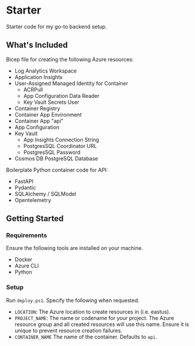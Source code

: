 # Starter

Starter code for my go-to backend setup.

## What's Included

Bicep file for creating the following Azure resources:

- Log Analytics Workspace
- Application Insights
- User-Assigned Managed Identity for Container
  - ACRPull
  - App Configuration Data Reader
  - Key Vault Secrets User
- Container Registry
- Container App Environment
- Container App "api"
- App Configuration
- Key Vault
  - App Insights Connection String
  - PostgresSQL Coordinator URL
  - PostgresSQL Password
- Cosmos DB PostgreSQL Database

Boilerplate Python container code for API:

- FastAPI
- Pydantic
- SQLAlchemy / SQLModel
- Opentelemetry

## Getting Started

### Requirements

Ensure the following tools are installed on your machine.

- Docker
- Azure CLI
- Python

### Setup

Run `deploy.ps1`. Specify the following when requested.

- `LOCATION`: The Azure location to create resources in (i.e. eastus).
- `PROJECT_NAME`: The name or codename for your project. The Azure resource group and all created resources will use this name. Ensure it is unique to prevent resource creation failures.
- `CONTAINER_NAME` The name of the container. Defaults to `api`.
